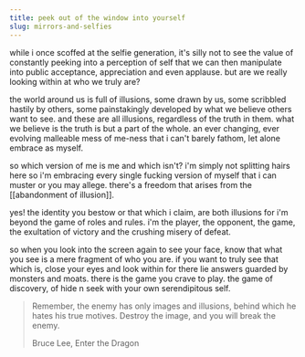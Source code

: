 ```yaml
---
title: peek out of the window into yourself
slug: mirrors-and-selfies
---
```

while i once scoffed at the selfie generation, it's silly not to see the value of constantly peeking into a perception of self that we can then manipulate into public acceptance, appreciation and even applause. but are we really looking within at who we truly are?

the world around us is full of illusions, some drawn by us, some scribbled hastily by others, some painstakingly developed by what we believe others want to see. and these are all illusions, regardless of the truth in them. what we believe is the truth is but a part of the whole. an ever changing, ever evolving malleable mess of me-ness that i can't barely fathom, let alone embrace as myself.

so which version of me is me and which isn't? i'm simply not splitting hairs here so i'm embracing every single fucking version of myself that i can muster or you may allege. there's a freedom that arises from the [[abandonment of illusion]].

yes! the identity you bestow or that which i claim, are both illusions for i'm beyond the game of roles and rules. i'm the player, the opponent, the game, the exultation of victory and the crushing misery of defeat.

so when you look into the screen again to see your face, know that what you see is a mere fragment of who you are. if you want to truly see that which is, close your eyes and look within for there lie answers guarded by monsters and moats. there is the game you crave to play. the game of discovery, of hide n seek with your own serendipitous self.

> Remember, the enemy has only images and illusions, behind which he hates his true motives. Destroy the image, and you will break the enemy. 
> 
> Bruce Lee, Enter the Dragon
